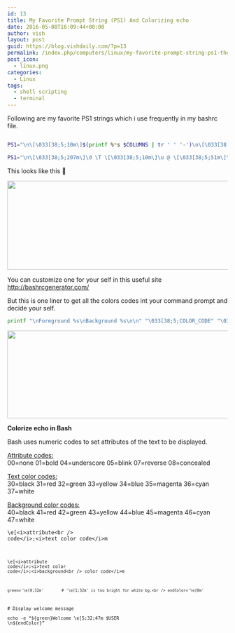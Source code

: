 ```yaml
---
id: 13
title: My Favorite Prompt String (PS1) And Colorizing echo
date: 2016-05-08T16:09:44+00:00
author: vish
layout: post
guid: https://blog.vishdaily.com/?p=13
permalink: /index.php/computers/linux/my-favorite-prompt-string-ps1-themes-for-linux/
post_icon:
  - linux.png
categories:
  - Linux
tags:
  - shell scripting
  - terminal
---
```

Following are my favorite PS1 strings which i use frequently in my bashrc file.

```bash

PS1="\n\[\033[38;5;10m\]$(printf %*s $COLUMNS | tr ' ' '-')\n\[\033[38;5;207m\]\d\[\]\[\033[38;5;15m\] \[\]\[\033[38;5;51m\]\t\[\]\[\033[38;5;15m\] \[\]\[\033[38;5;11m\]\u\[\]\[\033[38;5;15m\]@\[\]\[\033[38;5;206m\]\H\[\]\[\033[38;5;201m\]: \[\]\[\033[38;5;47m\]\w\[\]\[\033[38;5;15m\]\n\[\]\[\033[38;5;207m\]$\[\]\[\033[38;5;15m\] \[\]"

PS1="\n\[\033[38;5;207m\]\d \T \[\033[38;5;10m\]\u @ \[\033[38;5;51m\]\H : \[\033[38;5;15m\]\w\n\[\033[38;5;207m\]\[\033[38;5;15m\]$ "


```

This looks like this 🙂

<img class="alignnone wp-image-168 size-full" src="https://blog.vishdaily.com/wp-content/uploads/2016/05/2017-05-16_16h55_18.png" alt="" width="957" height="203" srcset="https://blog.vishdaily.com/wp-content/uploads/2016/05/2017-05-16_16h55_18.png 957w, https://blog.vishdaily.com/wp-content/uploads/2016/05/2017-05-16_16h55_18-300x64.png 300w, https://blog.vishdaily.com/wp-content/uploads/2016/05/2017-05-16_16h55_18-768x163.png 768w, https://blog.vishdaily.com/wp-content/uploads/2016/05/2017-05-16_16h55_18-150x32.png 150w" sizes="(max-width: 957px) 100vw, 957px" /> 

You can customize one for your self in this useful site <http://bashrcgenerator.com/>

But this is one liner to get all the colors codes int your command prompt and decide your self.

```bash
printf "\nForeground %s\nBackground %s\n\n" "\033[38;5;COLOR_CODE" "\033[48;5;COLOR_CODE"; for i in {0..256}; do echo -en "\033[38;5;${i}m${i}m "; done; printf "\n";
```

<img class="alignnone wp-image-598 size-full" src="https://blog.vishdaily.com/wp-content/uploads/2016/05/2018-09-14_11h59_50.png" alt="" width="1381" height="200" srcset="https://blog.vishdaily.com/wp-content/uploads/2016/05/2018-09-14_11h59_50.png 1381w, https://blog.vishdaily.com/wp-content/uploads/2016/05/2018-09-14_11h59_50-300x43.png 300w, https://blog.vishdaily.com/wp-content/uploads/2016/05/2018-09-14_11h59_50-768x111.png 768w, https://blog.vishdaily.com/wp-content/uploads/2016/05/2018-09-14_11h59_50-1024x148.png 1024w, https://blog.vishdaily.com/wp-content/uploads/2016/05/2018-09-14_11h59_50-150x22.png 150w" sizes="(max-width: 1381px) 100vw, 1381px" /> 

**Colorize echo in Bash**

Bash uses numeric codes to set attributes of the text to be displayed.

<u>Attribute codes:</u>  
00=none 01=bold 04=underscore 05=blink 07=reverse 08=concealed

<u>Text color codes:</u>  
30=black 31=red 32=green 33=yellow 34=blue 35=magenta 36=cyan 37=white

<u>Background color codes:</u>  
40=black 41=red 42=green 43=yellow 44=blue 45=magenta 46=cyan 47=white

<code class="inline">\e[&lt;i>attribute&lt;br />
code&lt;/i>;&lt;i>text color code&lt;/i>m

<code class="inline">\e[&lt;i>attribute code&lt;/i>;&lt;i>text color code&lt;/i>;&lt;i>background&lt;br />
color code&lt;/i>m

`green='\e[0;32m'        # '\e[1;32m' is too bright for white bg.<br />
endColor='\e[0m'`

\# Display welcome message  
echo -e &#8220;${green}Welcome \e[5;32;47m $USER \n${endColor}&#8221;